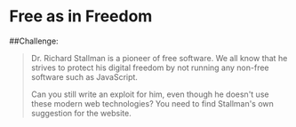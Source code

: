 # Free as in Freedom
##Challenge:
>Dr. Richard Stallman is a pioneer of free software. We all know that he strives to protect his digital freedom by not running any non-free software such as JavaScript.
>
>Can you still write an exploit for him, even though he doesn't use these modern web technologies? You need to find Stallman's own suggestion for the website.
